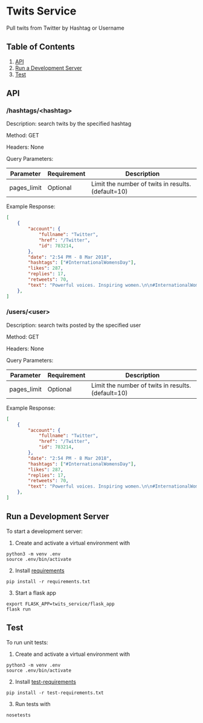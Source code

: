 # Twits Service
Pull twits from Twitter by Hashtag or Username

## Table of Contents

1. [API](#api)
2. [Run a Development Server](#run_development_server)
3. [Test](#test)

## <a name="api"></a> API

### /hashtags/\<hashtag\>

Description: search twits by the specified hashtag

Method: GET

Headers: None

Query Parameters:

| Parameter   | Requirement | Description                                        |
| ----------- | ----------- | -------------------------------------------------- |
| pages_limit | Optional    | Limit the number of twits in results. (default=10) |

Example Response:

```json
[
    {
        "account": {
            "fullname": "Twitter",
            "href": "/Twitter",
            "id": 783214,
        },
        "date": "2:54 PM - 8 Mar 2018",
        "hashtags": ["#InternationalWomensDay"],
        "likes": 287,
        "replies": 17,
        "retweets": 70,
        "text": "Powerful voices. Inspiring women.\n\n#InternationalWomensDay https://twitter.com/i/moments/971870564246634496"
    },
]
```

### /users/\<user\>

Description: search twits posted by the specified user

Method: GET

Headers: None

Query Parameters:

| Parameter   | Requirement | Description                                        |
| ----------- | ----------- | -------------------------------------------------- |
| pages_limit | Optional    | Limit the number of twits in results. (default=10) |

Example Response:

```json
[
    {
        "account": {
            "fullname": "Twitter",
            "href": "/Twitter",
            "id": 783214,
        },
        "date": "2:54 PM - 8 Mar 2018",
        "hashtags": ["#InternationalWomensDay"],
        "likes": 287,
        "replies": 17,
        "retweets": 70,
        "text": "Powerful voices. Inspiring women.\n\n#InternationalWomensDay https://twitter.com/i/moments/971870564246634496"
    },
]
```

## <a name="run_development_server"></a> Run a Development Server

To start a development server:
1. Create and activate a virtual environment with

```commandline
python3 -m venv .env
source .env/bin/activate
```

2. Install [requirements](requirements.txt)

```commandline
pip install -r requirements.txt
```

3. Start a flask app

```commandline
export FLASK_APP=twits_service/flask_app
flask run
```

## <a name="test"></a> Test

To run unit tests:
1. Create and activate a virtual environment with
```commandline
python3 -m venv .env
source .env/bin/activate
```

2. Install [test-requirements](test-requirements.txt)
```commandline
pip install -r test-requirements.txt
```

3. Run tests with
```commandline
nosetests
```